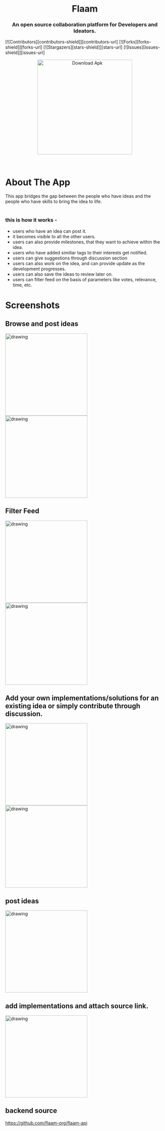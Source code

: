 <h1 align="center"> Flaam</h1>

<h3 align="center">
An open source collaboration platform for Developers and Ideators.
</h3>


[![Contributors][contributors-shield]][contributors-url]
[![Forks][forks-shield]][forks-url]
[![Stargazers][stars-shield]][stars-url]
[![Issues][issues-shield]][issues-url]


<p align="center"><a href="https://github.com/flaam-org/flaam-android/releases/download/continuous/app-debug.apk"><img src="https://imgur.com/fsKjoYf.png" alt="Download Apk" style="width:300px;"></a>
</p>
</br>

# About The App

This app bridges the gap between the people who have ideas and the people who have skills to bring the idea to life.</br>
</br>
### this is how it works -

* users who have an idea can post it.
* it becomes visible to all the other users.
* users can also provide milestones, that they want to achieve within the idea.
* users who have added similiar tags to their interests get notified.
* users can give suggestions through discussion section
* users can also work on the idea, and can provide update as the development progresses.
* users can also save the ideas to review later on.
* users can filter feed on the basis of parameters like votes, relevance, time, etc.





# Screenshots
## Browse and post ideas
<p float="left">
<img src="https://imgur.com/7pSG9zV.png" alt="drawing" width="260"/>
<img src="https://imgur.com/5ue36tx.png" alt="drawing" width="260"/>
</p>


## Filter Feed
<img src="https://imgur.com/tPLDjrH.png" alt="drawing" width="260"/>
<img src="https://imgur.com/4AP6k4E.gif" alt="drawing" width="260">

## Add your own implementations/solutions for an existing idea or simply contribute through discussion.

<p float="left">
<img src="https://imgur.com/wOnO7gj.png" alt="drawing" width="260"/>
<img src="https://imgur.com/st1xDMw.png" alt="drawing" width="260"/>
</p>

## post ideas
<p float="left">
<img src="https://imgur.com/0m0cg9l.png" alt="drawing" width="260"/>
</p>

## add implementations and attach source link.
<p float="left">
<img src="https://imgur.com/Jd0Mifp.png" alt="drawing" width="260"/>

## backend source
https://github.com/flaam-org/flaam-api

